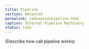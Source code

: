 ```yaml
---
title: Pipeline
section: Advanced
permalink: /advanced/pipeline.html
caption: Internal Pipeline Machinery
status: todo
---
```


(Describe how call pipeline works)
